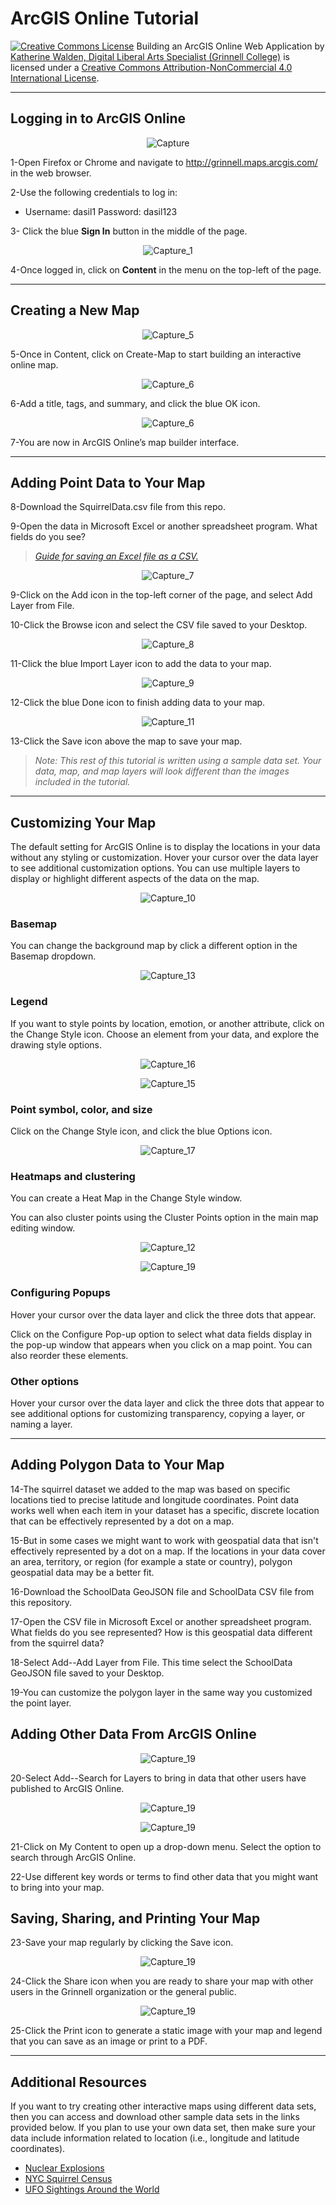 # ArcGIS Online Tutorial

<a href="http://creativecommons.org/licenses/by-nc/4.0/" rel="license"><img style="border-width: 0;" src="https://i.creativecommons.org/l/by-nc/4.0/88x31.png" alt="Creative Commons License" /></a>
Building an ArcGIS Online Web Application by <a href="dlac.grinnell.edu" rel="cc:attributionURL">Katherine Walden, Digital Liberal Arts Specialist (Grinnell College)</a> is licensed under a <a href="http://creativecommons.org/licenses/by-nc/4.0/" rel="license">Creative Commons Attribution-NonCommercial 4.0 International License</a>.

<hr />

## Logging in to ArcGIS Online

<p align="center"><img class=" size-full wp-image-53 aligncenter" src="https://github.com/kwaldenphd/ArcGIS-Online-tutorial/blob/DASIL-Workshop/screenshots/Capture_a.png?raw=true" alt="Capture" /></p>

1-Open Firefox or Chrome and navigate to <a href="http://grinnell.maps.arcgis.com/">http://grinnell.maps.arcgis.com/</a> in the web browser.

2-Use the following credentials to log in:
- Username: dasil1
Password: dasil123

3- Click the blue <strong>Sign In</strong> button in the middle of the page.

<p align="center"><img class=" size-full wp-image-54 aligncenter" src="https://github.com/kwaldenphd/ArcGIS-Online-tutorial/blob/DASIL-Workshop/screenshots/Capture_b.png?raw=true" alt="Capture_1" /></p>

4-Once logged in, click on <strong>Content</strong> in the menu on the top-left of the page.

<hr />

## Creating a New Map

<p align="center"><img class=" size-full wp-image-58 aligncenter" src="https://github.com/kwaldenphd/ArcGIS-Online-tutorial/blob/DASIL-Workshop/screenshots/Capture_c.png?raw=true" alt="Capture_5"  /></p>

5-Once in Content, click on Create-Map to start building an interactive online map.

<p align="center"><img class=" size-full wp-image-59 aligncenter" src="https://github.com/kwaldenphd/ArcGIS-Online-tutorial/blob/DASIL-Workshop/screenshots/Capture_d.png?raw=true" alt="Capture_6"  /></p>

6-Add a title, tags, and summary, and click the blue OK icon.

<p align="center"><img class=" size-full wp-image-59 aligncenter" src="https://github.com/kwaldenphd/ArcGIS-Online-tutorial/blob/master/screenshots/Capture_6.PNG?raw=true" alt="Capture_6"  /></p>

7-You are now in ArcGIS Online’s map builder interface.

<hr />

## Adding Point Data to Your Map

8-Download the SquirrelData.csv file from this repo. 

9-Open the data in Microsoft Excel or another spreadsheet program. What fields do you see?

<blockquote><a href="https://support.office.com/en-us/article/save-a-workbook-to-text-format-txt-or-csv-3e9a9d6c-70da-4255-aa28-fcacf1f081e6"><em>Guide for saving an Excel file as a CSV.</em></a></blockquote>

<p align="center"><img class=" size-full wp-image-60 aligncenter" src="https://github.com/kwaldenphd/ArcGIS-Online-tutorial/blob/DASIL-Workshop/screenshots/Capture_e.png?raw=true" alt="Capture_7"  /></p>

9-Click on the Add icon in the top-left corner of the page, and select Add Layer from File.

10-Click the Browse icon and select the CSV file saved to your Desktop.

<p align="center"><img class=" size-full wp-image-61 aligncenter" src="https://github.com/kwaldenphd/ArcGIS-Online-tutorial/blob/master/screenshots/Capture_8.PNG?raw=true" alt="Capture_8"  /></p>

11-Click the blue Import Layer icon to add the data to your map.

<p align="center"><img class=" size-full wp-image-62 aligncenter" src="https://github.com/kwaldenphd/ArcGIS-Online-tutorial/blob/DASIL-Workshop/screenshots/Capture_f.png?raw=true" alt="Capture_9" /></p>

12-Click the blue Done icon to finish adding data to your map.

<p align="center"><img class=" size-full wp-image-64 aligncenter" src="https://github.com/kwaldenphd/ArcGIS-Online-tutorial/blob/master/screenshots/Capture_11.PNG?raw=true" alt="Capture_11"  /></p>

13-Click the Save icon above the map to save your map.

<blockquote><em>Note: This rest of this tutorial is written using a sample data set. Your data, map, and map layers will look different than the images included in the tutorial.</em></blockquote>

<hr />

## Customizing Your Map

The default setting for ArcGIS Online is to display the locations in your data without any styling or customization. Hover your cursor over the data layer to see additional customization options. You can use multiple layers to display or highlight different aspects of the data on the map.

<p align="center"><img class=" size-full wp-image-63 aligncenter" src="https://github.com/kwaldenphd/ArcGIS-Online-tutorial/blob/master/screenshots/Capture_10.PNG?raw=true" alt="Capture_10"  /></p>

### Basemap

You can change the background map by click a different option in the Basemap dropdown.

<p align="center"><img class=" wp-image-66 aligncenter" src="https://github.com/kwaldenphd/ArcGIS-Online-tutorial/blob/master/screenshots/Capture_13.PNG?raw=true" alt="Capture_13" /></p>

### Legend

If you want to style points by location, emotion, or another attribute, click on the Change Style icon. Choose an element from your data, and explore the drawing style options.

<p align="center"><img class=" size-full wp-image-69 aligncenter" src="https://github.com/kwaldenphd/ArcGIS-Online-tutorial/blob/master/screenshots/Capture_16.png?raw=true" alt="Capture_16"  /></p>

<p align="center"><img class=" size-full wp-image-68 aligncenter" src="https://github.com/kwaldenphd/ArcGIS-Online-tutorial/blob/master/screenshots/Capture_15.PNG?raw=true" alt="Capture_15"  /></p>

### Point symbol, color, and size

Click on the Change Style icon, and click the blue Options icon.

<p align="center"><img class=" size-full wp-image-70 aligncenter" src="https://github.com/kwaldenphd/ArcGIS-Online-tutorial/blob/master/screenshots/Capture_17.png?raw=true" alt="Capture_17"  /></p>

### Heatmaps and clustering

You can create a Heat Map in the Change Style window.

You can also cluster points using the Cluster Points option in the main map editing window.

<p align="center"><img class=" size-full wp-image-65 aligncenter" src="https://github.com/kwaldenphd/ArcGIS-Online-tutorial/blob/master/screeshots/Capture_12.png?raw=true" alt="Capture_12"  /></p>

<p align="center"><img class=" size-full wp-image-72 aligncenter" src="https://github.com/kwaldenphd/ArcGIS-Online-tutorial/blob/master/screenshots/Capture_19.PNG?raw=true" alt="Capture_19"  /></p>

### Configuring Popups

Hover your cursor over the data layer and click the three dots that appear.

Click on the Configure Pop-up option to select what data fields display in the pop-up window that appears when you click on a map point. You can also reorder these elements.

### Other options

Hover your cursor over the data layer and click the three dots that appear to see additional options for customizing transparency, copying a layer, or naming a layer.

<hr />

## Adding Polygon Data to Your Map

14-The squirrel dataset we added to the map was based on specific locations tied to precise latitude and longitude coordinates. Point data works well when each item in your dataset has a specific, discrete location that can be effectively represented by a dot on a map.

15-But in some cases we might want to work with geospatial data that isn't effectively represented by a dot on a map. If the locations in your data cover an area, territory, or region (for example a state or country), polygon geospatial data may be a better fit.

16-Download the SchoolData GeoJSON file and SchoolData CSV file from this repository.

17-Open the CSV file in Microsoft Excel or another spreadsheet program. What fields do you see represented? How is this geospatial data different from the squirrel data?

18-Select Add--Add Layer from File. This time select the SchoolData GeoJSON file saved to your Desktop.

19-You can customize the polygon layer in the same way you customized the point layer.

## Adding Other Data From ArcGIS Online

<p align="center"><img class=" size-full wp-image-72 aligncenter" src="https://github.com/kwaldenphd/ArcGIS-Online-tutorial/blob/DASIL-Workshop/screenshots/Capture_c.png?raw=true" alt="Capture_19"  /></p>

20-Select Add--Search for Layers to bring in data that other users have published to ArcGIS Online.

<p align="center"><img class=" size-full wp-image-72 aligncenter" src="https://github.com/kwaldenphd/ArcGIS-Online-tutorial/blob/DASIL-Workshop/screenshots/Capture_m.png?raw=true" alt="Capture_19"  /></p>

<p align="center"><img class=" size-full wp-image-72 aligncenter" src="https://github.com/kwaldenphd/ArcGIS-Online-tutorial/blob/DASIL-Workshop/screenshots/Capture_n.png?raw=true" alt="Capture_19"  /></p>

21-Click on My Content to open up a drop-down menu. Select the option to search through ArcGIS Online.

22-Use different key words or terms to find other data that you might want to bring into your map.

## Saving, Sharing, and Printing Your Map

23-Save your map regularly by clicking the Save icon.

<p align="center"><img class=" size-full wp-image-72 aligncenter" src="https://github.com/kwaldenphd/ArcGIS-Online-tutorial/blob/DASIL-Workshop/screenshots/Capture_j.png?raw=true" alt="Capture_19"  /></p>

24-Click the Share icon when you are ready to share your map with other users in the Grinnell organization or the general public.

<p align="center"><img class=" size-full wp-image-72 aligncenter" src="https://github.com/kwaldenphd/ArcGIS-Online-tutorial/blob/DASIL-Workshop/screenshots/Capture_k.png?raw=true" alt="Capture_19"  /></p>

25-Click the Print icon to generate a static image with your map and legend that you can save as an image or print to a PDF.

<hr />

## Additional Resources

If you want to try creating other interactive maps using different data sets, then you can access and download other sample data sets in the links provided below.  If you plan to use your own data set, then make sure your data include information related to location (i.e., longitude and latitude coordinates).

* <a href = "https://github.com/rfordatascience/tidytuesday/tree/master/data/2019/2019-08-20">Nuclear Explosions</a>
* <a href = "https://github.com/rfordatascience/tidytuesday/tree/master/data/2019/2019-10-29">NYC Squirrel Census</a>
* <a href = "https://github.com/rfordatascience/tidytuesday/tree/master/data/2019/2019-06-25">UFO Sightings Around the World</a>

